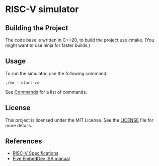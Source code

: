 # RISC-V simulator

## Building the Project

The code base is written in C++20, to build the project use cmake. (You might want to use 
ninja for faster builds.)

## Usage

To run the simulator, use the following command:

```
./vm --start-vm
```

See [Commands](COMMANDS.md) for a list of commands.

## License
This project is licensed under the MIT License. See the [LICENSE](LICENSE) file for more details.


## References
- [RISC-V Specifications](https://riscv.org/specifications/)
- [Five EmbedDev ISA manual](https://five-embeddev.com/riscv-isa-manual/)